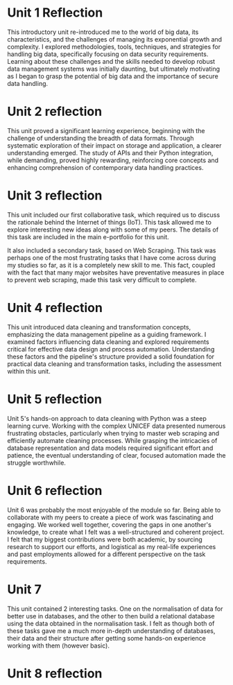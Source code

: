 # Unit 1 Reflection

This introductory unit re-introduced me to the world of big data, its characteristics, and the challenges of managing 
its exponential growth and complexity. I explored methodologies, tools, techniques, and strategies for handling 
big data, specifically focusing on data security requirements. Learning about these challenges and the skills 
needed to develop robust data management systems was initially daunting, but ultimately motivating as I began to 
grasp the potential of big data and the importance of secure data handling.

# Unit 2 reflection

This unit proved a significant learning experience, beginning with the challenge of understanding the breadth of data 
formats. Through systematic exploration of their impact on storage and application, a clearer understanding emerged. 
The study of APIs and their Python integration, while demanding, proved highly rewarding, reinforcing core concepts 
and enhancing comprehension of contemporary data handling practices.

# Unit 3 reflection

This unit included our first collaborative task, which required us to discuss the rationale behind the Internet of 
things (IoT). This task allowed me to explore interesting new ideas along with some of my peers. The details of this 
task are included in the main e-portfolio for this unit. 

It also included a secondary task, based on Web Scraping. This task was perhaps one of the most frustrating tasks that
I have come across during my studies so far, as it is a completely new skill to me. This fact, coupled with the fact that
many major websites have preventative measures in place to prevent web scraping, made this task very difficult to complete.

# Unit 4 reflection

This unit introduced data cleaning and transformation concepts, emphasizing the data management pipeline as a guiding framework. 
I examined factors influencing data cleaning and explored requirements critical for effective data design and process automation. 
Understanding these factors and the pipeline's structure provided a solid foundation for practical data cleaning and 
transformation tasks, including the assessment within this unit.

# Unit 5 reflection

Unit 5's hands-on approach to data cleaning with Python was a steep learning curve. Working with the complex UNICEF data presented 
numerous frustrating obstacles, particularly when trying to master web scraping and efficiently automate cleaning processes. 
While grasping the intricacies of database representation and data models required significant effort and patience, the eventual 
understanding of clear, focused automation made the struggle worthwhile.

# Unit 6 reflection

Unit 6 was probably the most enjoyable of the module so far. Being able to collaborate with my peers to create a piece of work was 
fascinating and engaging. We worked well together, covering the gaps in one another's knowledge, to create what I felt was a well-structured 
and coherent project. I felt that my biggest contributions were both academic, by sourcing research to support our efforts, and logistical 
as my real-life experiences and past employments allowed for a different perspective on the task requirements.

# Unit 7

This unit contained 2 interesting tasks. One on the normalisation of data for better use in databases, and the other to then build a relational 
database using the data obtained in the normalisation task. I felt as though both of these tasks gave me a much more in-depth understanding of databases,
their data and their structure after getting some hands-on experience working with them (however basic).

# Unit 8 reflection



